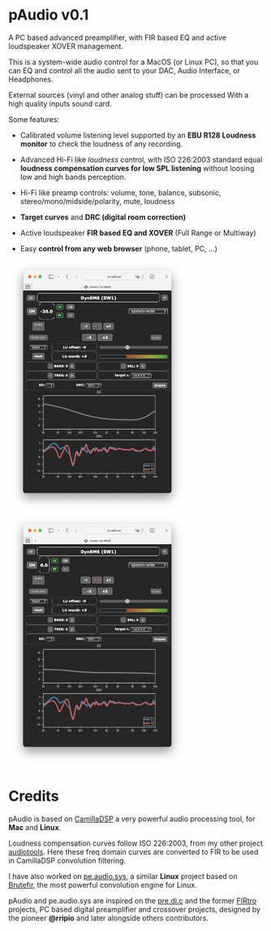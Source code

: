 # pAudio v0.1

A PC based advanced preamplifier, with FIR based EQ and active loudspeaker XOVER management.

This is a system-wide audio control for a MacOS (or Linux PC), so that you can EQ and control all the audio sent to your DAC, Audio Interface, or Headphones.

External sources (vinyl and other analog stuff) can be processed With a high quality inputs sound card.

Some features:

- Calibrated volume listening level supported by an **EBU R128 Loudness monitor** to check the loudness of any recording.

- Advanced Hi-Fi like _loudness_ control, with ISO 226:2003 standard equal **loudness compensation curves for low SPL listening** without loosing low and high bands perception.

- Hi-Fi like preamp controls: volume, tone, balance, subsonic, stereo/mono/midside/polarity, mute, loudness

- **Target curves** and **DRC (digital room correction)**

- Active loudspeaker **FIR based EQ and XOVER** (Full Range or Multiway)

- Easy **control from any web browser** (phone, tablet, PC, ...)

<img src="doc/img/pAudio%20web%20-20dB.png" width="350"><img src="doc/img/pAudio%20web%200dB.png" width="350">


# Credits

pAudio is based on [CamillaDSP](https://github.com/HEnquist/camilladsp#readme) a very powerful audio processing tool, for **Mac** and **Linux**.

Loudness compensation curves follow ISO 226:2003, from my other project [audiotools](https://github.com/Rsantct/audiotools/tree/master/convolver_eq). Here these freq domain curves are converted to FIR to be used in CamillaDSP convolution filtering.

I have also worked on [pe.audio.sys](https://github.com/Rsantct/pe.audio.sys), a similar **Linux** project based on [Brutefir](https://torger.se/anders/brutefir.html), the most powerful convolution engine for Linux.

pAudio and pe.audio.sys are inspired on the [pre.di.c](https://github.com/rripio/pre.di.c) and the former [FIRtro](https://github.com/AudioHumLab/FIRtro) projects, PC based digital preamplifier and crossover projects, designed by the pioneer **@rripio** and later alongside others contributors.

